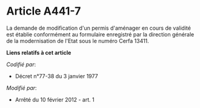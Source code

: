 # Article A441-7

La demande de modification d'un permis d'aménager en cours de validité est établie conformément au formulaire enregistré par
la direction générale de la modernisation de l'Etat sous le numéro Cerfa 13411.

**Liens relatifs à cet article**

_Codifié par_:

  - Décret n°77-38 du 3 janvier 1977

_Modifié par_:

  - Arrêté du 10 février 2012 - art. 1

